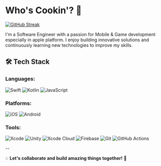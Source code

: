 
# Who's Cookin'? 👋

[![GitHub Streak](https://github-readme-streak-stats-z2xl.vercel.app?user=doantaa&theme=whatsapp-dark&hide_border=true&card_width=1000)](https://git.io/streak-stats)


I'm a Software Engineer with a passion for Mobile & Game development especially in apple platform. I enjoy building innovative solutions and continuously learning new technologies to improve my skills.

## 🛠️ Tech Stack

### Languages:
![Swift](https://img.shields.io/badge/Swift-000000?style=flat-square&logo=swift&logoColor=orange)
![Kotlin](https://img.shields.io/badge/Kotlin-000000?style=flat-square&logo=kotlin&logoColor=purple)
![JavaScript](https://img.shields.io/badge/JavaScript-000000?style=flat-square&logo=javascript&logoColor=yellow)


### Platforms:
![iOS](https://img.shields.io/badge/iOS-000000?logo=ios&logoColor=white)
![Android](https://img.shields.io/badge/Android-000000?logo=android&logoColor=green)



### Tools:
![Xcode](https://img.shields.io/badge/Xcode-000000?style=flat-square&logo=xcode&logoColor=blue)
![Unity](https://img.shields.io/badge/Unity-000000?style=flat-square&logo=unity&logoColor=white)
![Xcode Cloud](https://img.shields.io/badge/Xcode_Cloud-000000?style=flat-square&logo=xcode&logoColor=blue)
![Firebase](https://img.shields.io/badge/Firebase-000000?style=flat-square&logo=firebase&logoColor=yellow)
![Git](https://img.shields.io/badge/Git-000000?style=flat-square&logo=git&logoColor=orange)
![GitHub Actions](https://img.shields.io/badge/Github_actions-000000?style=flat-square&logo=githubactions&logoColor=blue)

--

💡 **Let's collaborate and build amazing things together!** 🚀
